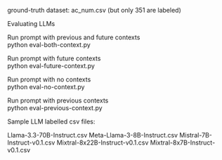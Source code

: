 ground-truth dataset: ac_num.csv (but only 351 are labeled)

Evaluating LLMs

Run prompt with previous and future contexts <br />
python eval-both-context.py 


Run prompt with future contexts <br />
python eval-future-context.py 


Run prompt with no contexts <br />
python eval-no-context.py 


Run prompt with previous contexts <br />
python eval-previous-context.py 

Sample LLM labelled csv files: 

Llama-3.3-70B-Instruct.csv
Meta-Llama-3-8B-Instruct.csv
Mistral-7B-Instruct-v0.1.csv
Mixtral-8x22B-Instruct-v0.1.csv
Mixtral-8x7B-Instruct-v0.1.csv


